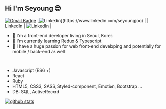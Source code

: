## Hi I'm Seyoung 😎

[![Gmail Badge](https://img.shields.io/badge/Gmail-red?style=flat-square&logo=Gmail&logoColor=white&mailto:link=seyoungjoodv@gmail.com)](mailto:seyoungjoodv@gmail.com)
[![Linkedin](https://img.shields.io/badge/linkedin-%230077B5.svg?style=for-the-badge&logo=linkedin&logoColor=white")](https://www.linkedin.com/seyoungjoo)
 | | LinkedIn | <img alt="LinkedIn" src="https://img.shields.io/badge/linkedin-%230077B5.svg?style=for-the-badge&logo=linkedin&logoColor=white"/> |

- 📍 I'm a front-end developer living in Seoul, Korea
- 🌱 I'm currently learning Redux & Typescript
- 🚀 I have a huge passion for web front-end developing and potentially for mobile / back-end as well
<br />

* Javascript (ES6 +)
* React
* Ruby
* HTML5, CSS3, SASS, Styled-component, Emotion, Bootstrap ...
* DB: SQL, ActiveRecord

[![github stats](https://github-readme-stats.vercel.app/api?username=seyoungjoo&show_icons=true&hide_border=true&theme=dracula)](https://github.com/SeyoungJoo)
